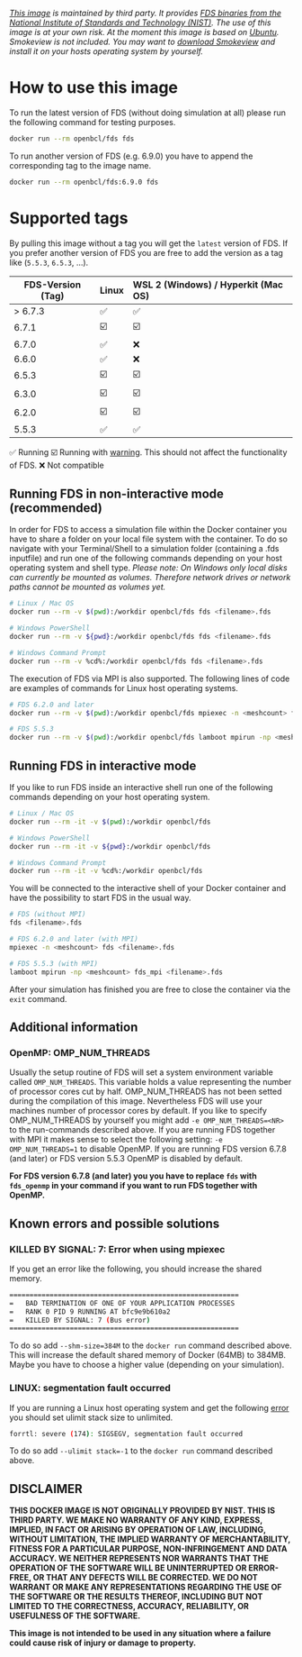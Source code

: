 *[This image](https://hub.docker.com/r/openbcl/fds) is maintained by third party. It provides [FDS binaries from the National Institute of Standards and Technology (NIST)](https://pages.nist.gov/fds-smv/). The use of this image is at your own risk. At the moment this image is based on [Ubuntu](https://hub.docker.com/_/ubuntu). Smokeview is not included. You may want to [download Smokeview](https://pages.nist.gov/fds-smv/downloads.html) and install it on your hosts operating system by yourself.*

# How to use this image

To run the latest version of FDS (without doing simulation at all) please run the following command for testing purposes.
```bash
docker run --rm openbcl/fds fds
```
To run another version of FDS (e.g. 6.9.0) you have to append the corresponding tag to the image name.
```bash
docker run --rm openbcl/fds:6.9.0 fds
```

# Supported tags
By pulling this image without a tag you will get the `latest` version of FDS. If you prefer another version of FDS you are free to add the version as a tag like (`5.5.3`, `6.5.3`, ...).

| FDS-Version (Tag)   | Linux                | WSL 2 (Windows) / Hyperkit (Mac OS) |
| ------------------- | :------------------- | :---------------------------------- |
| > 6.7.3             | ✅                   | ✅                                 |
| 6.7.1               | ☑️                   | ☑️                                 |
| 6.7.0               | ✅                   | ❌                                 |
| 6.6.0               | ✅                   | ❌                                 |
| 6.5.3               | ☑️                   | ☑️                                 |
| 6.3.0               | ☑️                   | ☑️                                 |
| 6.2.0               | ☑️                   | ☑️                                 |
| 5.5.3               | ✅                   | ✅                                 |

✅ Running
☑️ Running with [warning](https://stackoverflow.com/questions/46138549/docker-openmpi-and-unexpected-end-of-proc-mounts-line). This should not affect the functionality of FDS.
❌ Not compatible

## Running FDS in non-interactive mode (recommended)
In order for FDS to access a simulation file within the Docker container you have to share a folder on your local file system with the container.
To do so navigate with your Terminal/Shell to a simulation folder (containing a .fds inputfile) and run one of the following commands depending on your host operating system and shell type.
*Please note: On Windows only local disks can currently be mounted as volumes. Therefore network drives or network paths cannot be mounted as volumes yet.*
```bash
# Linux / Mac OS
docker run --rm -v $(pwd):/workdir openbcl/fds fds <filename>.fds

# Windows PowerShell
docker run --rm -v ${pwd}:/workdir openbcl/fds fds <filename>.fds

# Windows Command Prompt
docker run --rm -v %cd%:/workdir openbcl/fds fds <filename>.fds
```

The execution of FDS via MPI is also supported.
The following lines of code are examples of commands for Linux host operating systems.
```bash
# FDS 6.2.0 and later
docker run --rm -v $(pwd):/workdir openbcl/fds mpiexec -n <meshcount> fds <filename>.fds

# FDS 5.5.3
docker run --rm -v $(pwd):/workdir openbcl/fds lamboot mpirun -np <meshcount> fds_mpi <filename>.fds
```

## Running FDS in interactive mode
If you like to run FDS inside an interactive shell run one of the following commands depending on your host operating system.
```bash
# Linux / Mac OS
docker run --rm -it -v $(pwd):/workdir openbcl/fds

# Windows PowerShell
docker run --rm -it -v ${pwd}:/workdir openbcl/fds

# Windows Command Prompt
docker run --rm -it -v %cd%:/workdir openbcl/fds
```

You will be connected to the interactive shell of your Docker container and have the possibility to start FDS in the usual way.

```bash
# FDS (without MPI)
fds <filename>.fds

# FDS 6.2.0 and later (with MPI)
mpiexec -n <meshcount> fds <filename>.fds

# FDS 5.5.3 (with MPI)
lamboot mpirun -np <meshcount> fds_mpi <filename>.fds
```

After your simulation has finished you are free to close the container via the `exit` command.

## Additional information
### OpenMP: OMP_NUM_THREADS
Usually the setup routine of FDS will set a system environment variable called `OMP_NUM_THREADS`.
This variable holds a value representing the number of processor cores cut by half. OMP_NUM_THREADS has not been setted during the compilation of this image.
Nevertheless FDS will use your machines number of processor cores by default. If you like to specify OMP_NUM_THREADS by yourself you might add `-e OMP_NUM_THREADS=<NR>` to the run-commands described above.
If you are running FDS together with MPI it makes sense to select the following setting: `-e OMP_NUM_THREADS=1` to disable OpenMP.
If you are running FDS version 6.7.8 (and later) or FDS version 5.5.3 OpenMP is disabled by default.

**For FDS version 6.7.8 (and later) you you have to replace `fds` with `fds_openmp` in your command if you want to run FDS together with OpenMP.**

## Known errors and possible solutions
### KILLED BY SIGNAL: 7: Error when using mpiexec
If you get an error like the following, you should increase the shared memory.
```bash
=========================================================
=   BAD TERMINATION OF ONE OF YOUR APPLICATION PROCESSES
=   RANK 0 PID 9 RUNNING AT bfc9e9b610a2
=   KILLED BY SIGNAL: 7 (Bus error)
=========================================================
```
To do so add `--shm-size=384M` to the `docker run` command described above.
This will increase the default shared memory of Docker (64MB) to 384MB.
Maybe you have to choose a higher value (depending on your simulation).

### LINUX: segmentation fault occurred
If you are running a Linux host operating system and get the following [error](https://github.com/firemodels/fds/issues/6265) you should set ulimit stack size to unlimited.
```bash
forrtl: severe (174): SIGSEGV, segmentation fault occurred
```
To do so add `--ulimit stack=-1` to the `docker run` command described above.

## DISCLAIMER
**THIS DOCKER IMAGE IS NOT ORIGINALLY PROVIDED BY NIST. THIS IS THIRD PARTY. WE MAKE NO WARRANTY OF ANY KIND, EXPRESS, IMPLIED, IN FACT OR ARISING BY OPERATION OF LAW, INCLUDING, WITHOUT LIMITATION, THE IMPLIED WARRANTY OF MERCHANTABILITY, FITNESS FOR A PARTICULAR PURPOSE, NON-INFRINGEMENT AND DATA ACCURACY. WE NEITHER REPRESENTS NOR WARRANTS THAT THE OPERATION OF THE SOFTWARE WILL BE UNINTERRUPTED OR ERROR-FREE, OR THAT ANY DEFECTS WILL BE CORRECTED. WE DO NOT WARRANT OR MAKE ANY REPRESENTATIONS REGARDING THE USE OF THE SOFTWARE OR THE RESULTS THEREOF, INCLUDING BUT NOT LIMITED TO THE CORRECTNESS, ACCURACY, RELIABILITY, OR USEFULNESS OF THE SOFTWARE.**

**This image is not intended to be used in any situation where a failure could cause risk of injury or damage to property.**